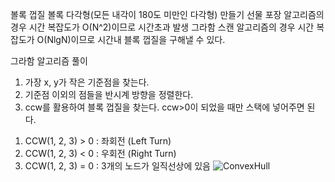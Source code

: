 볼록 껍질
볼록 다각형(모든 내각이 180도 미만인 다각형) 만들기
선물 포장 알고리즘의 경우 시간 복잡도가 O(N^2)이므로 시간초과 발생
그라함 스캔 알고리즘의 경우 시간 복잡도가 O(NlgN)이므로 시간내 블록 껍질을 구해낼 수 있다.

그라함 알고리즘 풀이
1. 가장 x, y가 작은 기준점을 찾는다.
2. 기준점 이외의 점들을 반시계 방향을 정렬한다.
3. ccw를 활용하여 블록 껍질을 찾는다.
ccw>0이 되었을 때만 스택에 넣어주면 된다.
1) CCW(1, 2, 3) > 0 : 좌회전 (Left Turn)
2) CCW(1, 2, 3) < 0 : 우회전 (Right Turn)
3) CCW(1, 2, 3) = 0 : 3개의 노드가 일직선상에 있음
![ConvexHull](https://user-images.githubusercontent.com/69779719/144611860-b4920428-c990-42ad-80be-a6613df05592.png)
